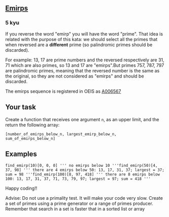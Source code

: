 <h2><a href=https://www.codewars.com/kata/55de8eabd9bef5205e0000ba/train/javascript target="_blank">Emirps</a></h2><h3>5 kyu</h3><p>If you reverse the word "emirp" you will have the word "prime". That idea is related with the purpose of this kata: we should select all the primes that when reversed are a <strong>different</strong> prime (so palindromic primes should be discarded).</p><p>For example: 13, 17 are prime numbers and the reversed respectively are 31, 71 which are also primes, so 13 and 17 are "emirps".But primes 757, 787, 797 are palindromic primes, meaning that the reversed number is the same as the original, so they are not considered as "emirps" and should be discarded.</p><p>The emirps sequence is registered in OEIS as <a href="https://oeis.org/A006567" data-turbolinks="false" target="_blank">A006567</a></p><h2 id="your-task">Your task</h2><p>Create a function that receives one argument <code>n</code>, as an upper limit, and the return the following array:</p><p><code>[number_of_emirps_below_n, largest_emirp_below_n, sum_of_emirps_below_n]</code></p><h2 id="examples">Examples</h2><pre><code class="language-python"><span class="cm-variable">find_emirp</span>(<span class="cm-number">10</span>)[<span class="cm-number">0</span>, <span class="cm-number">0</span>, <span class="cm-number">0</span>] <span class="cm-string">''' no emirps below 10 '''</span><span class="cm-variable">find_emirp</span>(<span class="cm-number">50</span>)[<span class="cm-number">4</span>, <span class="cm-number">37</span>, <span class="cm-number">98</span>] <span class="cm-string">''' there are 4 emirps below 50: 13, 17, 31, 37; largest = 37; sum = 98 '''</span><span class="cm-variable">find_emirp</span>(<span class="cm-number">100</span>)[<span class="cm-number">8</span>, <span class="cm-number">97</span>, <span class="cm-number">418</span>] <span class="cm-string">''' there are 8 emirps below 100: 13, 17, 31, 37, 71, 73, 79, 97; largest = 97; sum = 418 '''</span></code></pre><p>Happy coding!!</p><p>Advise: Do not use a primality test. It will make your code very slow. Create a set of primes using a prime generator or a range of primes producer. Remember that search in a set is faster that in a sorted list or array</p>